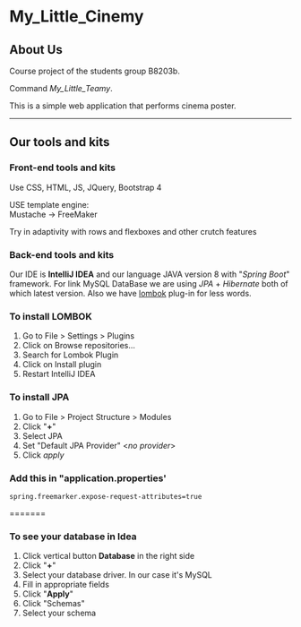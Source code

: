# My_Little_Cinemy

## About Us
Course project of the students group B8203b.

Command *My_Little_Teamy*.

This is a simple web application that performs cinema poster.

---
## Our tools and kits
### Front-end tools and kits
Use CSS, HTML, JS, JQuery, Bootstrap 4

USE template engine:\
Mustache → FreeMaker

Try in adaptivity with rows and flexboxes and other crutch features
### Back-end tools and kits
Our IDE is **IntelliJ IDEA** and our language JAVA version 8 with "*Spring Boot*" framework.
For link MySQL DataBase we are using *JPA* + *Hibernate* both of which latest version. 
Also we have [lombok](https://projectlombok.org) plug-in for less words.  
### To install LOMBOK
1) Go to File > Settings > Plugins
2) Click on Browse repositories...
3) Search for Lombok Plugin
4) Click on Install plugin
5) Restart IntelliJ IDEA
### To install JPA
1) Go to File > Project Structure > Modules
2) Click "**+**"
3) Select JPA 
4) Set "Default JPA Provider" <_no provider_>
5) Click _apply_

### Add this in "application.properties'
```
spring.freemarker.expose-request-attributes=true
```
=======
### To see your database in Idea
1) Click vertical button **Database** in the right side
2) Click "**+**"
3) Select your database driver. In our case it's MySQL
4) Fill in appropriate fields
5) Click "**Apply**"
6) Click "Schemas"
7) Select your schema
